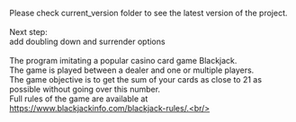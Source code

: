 
Please check current_version folder to see the latest version of the project.<br/>
<br/>
Next step:<br/>
add doubling down and surrender options <br/>
<br/>
The program imitating a popular casino card game Blackjack.<br/>
The game is played between a dealer and one or multiple players.<br/>
The game objective is to get the sum of your cards as close to 21 as possible without going over this number.<br/>
Full rules of the game are available at https://www.blackjackinfo.com/blackjack-rules/.<br/>

